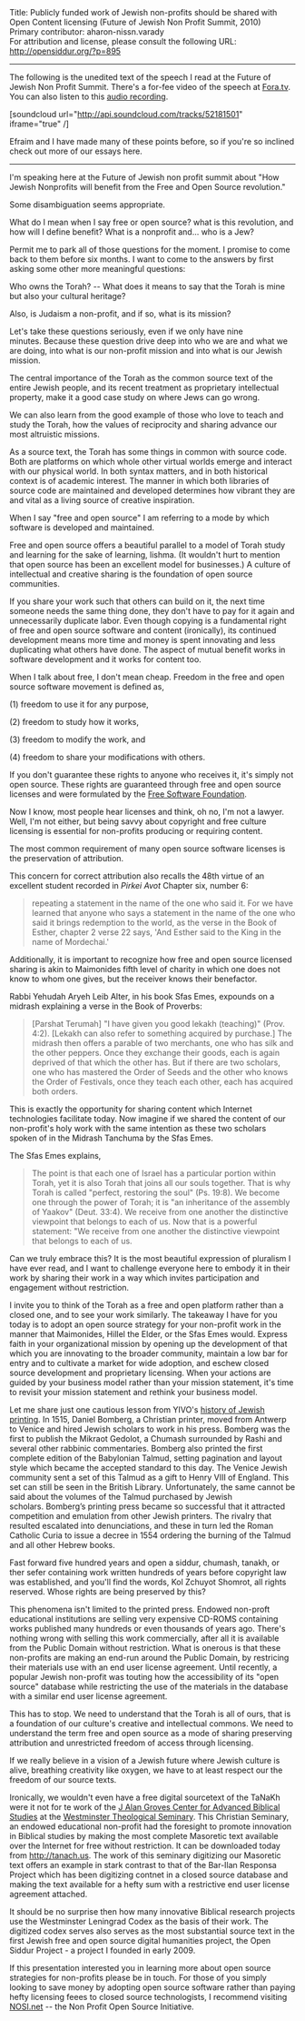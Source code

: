 <html>
<head></head>
<body>
Title: Publicly funded work of Jewish non-profits should be shared with Open Content licensing (Future of Jewish Non Profit Summit, 2010)<br />
Primary contributor: aharon-nissn.varady<br />
For attribution and license, please consult the following URL: <a href="http://opensiddur.org/?p=895">http://opensiddur.org/?p=895</a>
<p />
<hr />

The following is the unedited text of the speech I read at the Future of Jewish Non Profit Summit. There's a for-fee video of the speech at <a href="http://fora.tv/2010/07/27/How_Jewish_Nonprofits_Can_Benefit_from_Open_Source" target="_blank" rel="noopener noreferrer">Fora.tv</a>.  You can also listen to this <a class="download" href="https://opensiddur.org/wp-content/uploads/2010/08/Aharonium-at-FOJNP.ogg">audio recording</a>.

[soundcloud url="http://api.soundcloud.com/tracks/52181501" iframe="true" /]

Efraim and I have made many of these points before, so if you're so inclined check out more of our essays here.

<hr />

I'm speaking here at the Future of Jewish non profit summit about "How Jewish Nonprofits will benefit from the Free and Open Source revolution."

Some disambiguation seems appropriate.

What do I mean when I say free or open source? what is this revolution, and how will I define benefit? What is a nonprofit and... who is a Jew?

Permit me to park all of those questions for the moment. I promise to come back to them before six months.
I want to come to the answers by first asking some other more meaningful questions:

Who owns the Torah? -- What does it means to say that the Torah is mine but also your cultural heritage?

Also, is Judaism a non-profit, and if so, what is its mission?

Let's take these questions seriously, even if we only have nine minutes. Because these question drive deep into who we are and what we are doing, into what is our non-profit mission and into what is our Jewish mission.

The central importance of the Torah as the common source text of the entire Jewish people, and its recent treatment as proprietary intellectual property, make it a good case study on where Jews can go wrong.

We can also learn from the good example of those who love to teach and study the Torah, how the values of reciprocity and sharing advance our most altruistic missions.

As a source text, the Torah has some things in common with source code.
Both are platforms on which whole other virtual worlds emerge and interact with our physical world.
In both syntax matters, and in both historical context is of academic interest.
The manner in which both libraries of source code are maintained and developed determines how vibrant they are and vital as a living source of creative inspiration.

When I say "free and open source" I am referring to a mode by which software is developed and maintained.

Free and open source offers a beautiful parallel to a model of Torah study and learning for the sake of learning, lishma.
(It wouldn't hurt to mention that open source has been an excellent model for businesses.)
A culture of intellectual and creative sharing is the foundation of open source communities.

If you share your work such that others can build on it, the next time someone needs the same thing done, they don't have to pay for it again and unnecessarily duplicate labor.
Even though copying is a fundamental right of free and open source software and content (ironically), its continued development means more time and money is spent innovating and less duplicating what others have done.
The aspect of mutual benefit works in software development and it works for content too.

When I talk about free, I don't mean cheap. Freedom in the free and open source software movement is defined as,

(1) freedom to use it for any purpose,

(2) freedom to study how it works,

(3) freedom to modify the work, and

(4) freedom to share your modifications with others.

If you don't guarantee these rights to anyone who receives it, it's simply not open source.
These rights are guaranteed through free and open source licenses and were formulated by the <a href="http://www.fsf.org/" target="_blank" rel="noopener noreferrer">Free Software Foundation</a>.

Now I know, most people hear licenses and think, oh no, I'm not a lawyer.
Well, I'm not either, but being savvy about copyright and free culture licensing is essential for non-profits producing or requiring content.

The most common requirement of many open source software licenses is the preservation of attribution.

This concern for correct attribution also recalls the 48th virtue of an excellent student recorded in <em>Pirkei Avot</em> Chapter six, number 6:

<blockquote>repeating a statement in the name of the one who said it. For we have learned that anyone who says a statement in the name of the one who said it brings redemption to the world, as the verse in the Book of Esther, chapter 2 verse 22 says, 'And Esther said to the King in the name of Mordechai.'</blockquote>

Additionally, it is important to recognize how free and open source licensed sharing is akin to Maimonides fifth level of charity in which one does not know to whom one gives, but the receiver knows their benefactor.

Rabbi Yehudah Aryeh Leib Alter, in his book Sfas Emes, expounds on a midrash explaining a verse in the Book of Proverbs:

<blockquote>[Parshat Terumah] "I have given you good lekakh (teaching)" (Prov. 4:2). [Lekakh can also refer to something acquired by purchase.] The midrash then offers a parable of two merchants, one who has silk and the other peppers. Once they exchange their goods, each is again deprived of that which the other has. But if there are two scholars, one who has mastered the Order of Seeds and the other who knows the Order of Festivals, once they teach each other, each has acquired both orders.</blockquote>

This is exactly the opportunity for sharing content which Internet technologies facilitate today.
Now imagine if we shared the content of our non-profit's holy work with the same intention as these two scholars spoken of in the Midrash Tanchuma by the Sfas Emes.

The Sfas Emes explains,

<blockquote>The point is that each one of Israel has a particular portion within Torah, yet it is also Torah that joins all our souls together. That is why Torah is called "perfect, restoring the soul" (Ps. 19:8). We become one through the power of Torah; it is "an inheritance of the assembly of Yaakov" (Deut. 33:4). We receive from one another the distinctive viewpoint that belongs to each of us.
Now that is a powerful statement: "We receive from one another the distinctive viewpoint that belongs to each of us.</blockquote>

Can we truly embrace this?
It is the most beautiful expression of pluralism I have ever read, and I want to challenge everyone here to embody it in their work by sharing their work in a way which invites participation and engagement without restriction.

I invite you to think of the Torah as a free and open platform rather than a closed one, and to see your work similarly.
The takeaway I have for you today is to adopt an open source strategy for your non-profit work in the manner that Maimonides, Hillel the Elder, or the Sfas Emes would.
Express faith in your organizational mission by opening up the development of that which you are innovating to the broader community, maintain a low bar for entry and to cultivate a market for wide adoption, and eschew closed source development and proprietary licensing.
When your actions are guided by your business model rather than your mission statement, it's time to revisit your mission statement and rethink your business model.

Let me share just one cautious lesson from YIVO's <a href="http://web.archive.org/web/20120222035557/http://www.yivoinstitute.org/exhibits/strashun/strashunprinting.htm" target="_blank" rel="noopener noreferrer">history of Jewish printing</a>. In 1515, Daniel Bomberg, a Christian printer, moved from Antwerp to Venice and hired Jewish scholars to work in his press. Bomberg was the first to publish the Mikraot Gedolot, a Chumash surrounded by Rashi and several other rabbinic commentaries. Bomberg also printed the first complete edition of the Babylonian Talmud, setting pagination and layout style which became the accepted standard to this day. The Venice Jewish community sent a set of this Talmud as a gift to Henry VIII of England. This set can still be seen in the British Library. Unfortunately, the same cannot be said about the volumes of the Talmud purchased by Jewish scholars. Bomberg’s printing press became so successful that it attracted competition and emulation from other Jewish printers. The rivalry that resulted escalated into denunciations, and these in turn led the Roman Catholic Curia to issue a decree in 1554 ordering the burning of the Talmud and all other Hebrew books.

Fast forward five hundred years and open a siddur, chumash, tanakh, or ther sefer containing work written hundreds of years before copyright law was established, and you'll find the words, Kol Zchuyot Shomrot, all rights reserved. Whose rights are being preserved by this?

This phenomena isn't limited to the printed press. Endowed non-proft educational institutions are selling very expensive CD-ROMS containing works published many hundreds or even thousands of years ago. There's nothing wrong with selling this work commercially, after all it is available from the Public Domain without restriction. What is onerous is that these non-profits are making an end-run around the Public Domain, by restricing their materials use with an end user license agreement. Until recently, a popular Jewish non-profit was touting how the accessibility of its "open source" database while restricting the use of the materials in the database with a similar end user license agreement.

This has to stop. We need to understand that the Torah is all of ours, that is a foundation of our culture's creative and intellectual commons. We need to understand the term free and open source as a mode of sharing preserving attribution and unrestricted freedom of access through licensing.

If we really believe in a vision of a Jewish future where Jewish culture is alive, breathing creativity like oxygen, we have to at least respect our the freedom of our source texts.

Ironically, we wouldn't even have a free digital sourcetext of the TaNaKh were it not for te work of the <a href="http://en.wikipedia.org/wiki/J._Alan_Groves" target="_blank" rel="noopener noreferrer">J Alan Groves Center for Advanced Biblical Studies</a> at the <a href="http://en.wikipedia.org/wiki/Westminster_Theological_Seminary" target="_blank" rel="noopener noreferrer">Westminster Theological Seminary</a>. This Christian Seminary, an endowed educational non-profit had the foresight to promote innovation in Biblical studies by making the most complete Masoretic text available over the Internet for free without restriction. It can be downloaded today from <a href="http://tanach.us" target="_blank" rel="noopener noreferrer">http://tanach.us</a>. The work of this seminary digitizing our Masoretic text offers an example in stark contrast to that of the Bar-Ilan Responsa Project which has been digitizing contnet in a closed source database and making the text available for a hefty sum with a restrictive end user license agreement attached.

It should be no surprise then how many innovative Biblical research projects use the Westminster Leningrad Codex as the basis of their work. The digitized codex serves also serves as the most substantial source text in the first Jewish free and open source digital humanities project, the Open Siddur Project - a project I founded in early 2009.

If this presentation interested you in learning more about open source strategies for non-profits please be in touch. For those of you simply looking to save money by adopting open source software rather than paying hefty licensing feees to closed source technologists, I recommend visiting <a href="http://nosi.net" target="_blank" rel="noopener noreferrer">NOSI.net</a> -- the Non Profit Open Source Initiative.
</body>
</html>